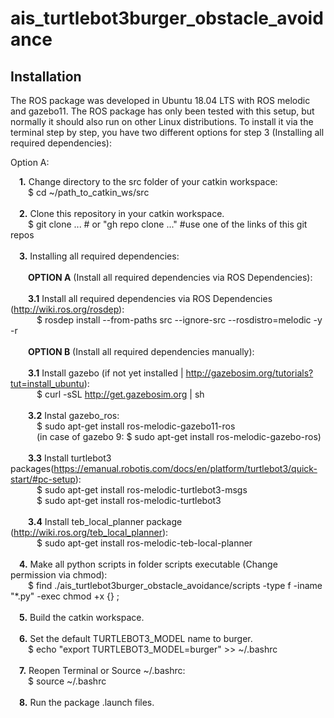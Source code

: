 # ais_turtlebot3burger_obstacle_avoidance

## Installation

The ROS package was developed in Ubuntu 18.04 LTS with ROS melodic and gazebo11. The ROS package has only been tested with this setup, but normally it should also run on other Linux distributions. To install it via the terminal step by step, you have two different options for step 3 (Installing all required dependencies):

Option A: 

&emsp;**1.** Change directory to the src folder of your catkin workspace: <br>
&emsp;&emsp;$ cd ~/path_to_catkin_ws/src <br><br>
&emsp;**2.** Clone this repository in your catkin workspace. <br>
&emsp;&emsp;$ git clone ... # or "gh repo clone ..." #use one of the links of this git repos  <br><br>
&emsp;**3.** Installing all required dependencies: <br><br>
&emsp;&emsp;**OPTION A** (Install all required dependencies via ROS Dependencies): <br><br>
&emsp;&emsp;**3.1** Install all required dependencies via ROS Dependencies (http://wiki.ros.org/rosdep): <br>
&emsp;&emsp;&emsp;$ rosdep install --from-paths src --ignore-src --rosdistro=melodic -y -r <br><br>
&emsp;&emsp;**OPTION B** (Install all required dependencies manually): <br><br>
&emsp;&emsp;**3.1** Install gazebo (if not yet installed | http://gazebosim.org/tutorials?tut=install_ubuntu): <br> 
&emsp;&emsp;&emsp;$ curl -sSL http://get.gazebosim.org | sh <br><br>
&emsp;&emsp;**3.2** Instal gazebo_ros: <br>
&emsp;&emsp;&emsp;$ sudo apt-get install ros-melodic-gazebo11-ros <br>
&emsp;&emsp;&emsp;(in case of gazebo 9: $ sudo apt-get install ros-melodic-gazebo-ros) <br><br>
&emsp;&emsp;**3.3** Install turtlebot3 packages(https://emanual.robotis.com/docs/en/platform/turtlebot3/quick-start/#pc-setup): <br>
&emsp;&emsp;&emsp;$ sudo apt-get install ros-melodic-turtlebot3-msgs <br>
&emsp;&emsp;&emsp;$ sudo apt-get install ros-melodic-turtlebot3 <br><br>
&emsp;&emsp;**3.4** Install teb_local_planner package (http://wiki.ros.org/teb_local_planner): <br>
&emsp;&emsp;&emsp;$ sudo apt-get install ros-melodic-teb-local-planner <br><br>
&emsp;**4.** Make all python scripts in folder scripts executable (Change permission via chmod): <br>
&emsp;&emsp;$ find ./ais_turtlebot3burger_obstacle_avoidance/scripts -type f -iname "*.py" -exec chmod +x {} \;   <br><br>
&emsp;**5.** Build the catkin workspace. <br><br>
&emsp;**6.** Set the default TURTLEBOT3_MODEL name to burger. <br>
&emsp;&emsp;$ echo "export TURTLEBOT3_MODEL=burger" >> ~/.bashrc <br><br>
&emsp;**7.** Reopen Terminal or Source ~/.bashrc: <br>
&emsp;&emsp;$ source ~/.bashrc <br><br>
&emsp;**8.** Run the package .launch files. <br><br>
